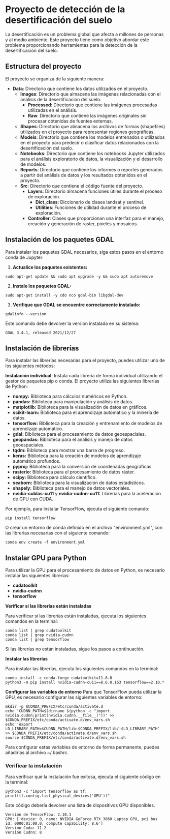 # Proyecto de detección de la desertificación del suelo

La desertificación es un problema global que afecta a millones de personas y al medio ambiente. Este proyecto tiene como objetivo abordar este problema proporcionando herramientas para la detección de la desertificación del suelo.


## Estructura del proyecto

El proyecto se organiza de la siguiente manera:

- **Data**: Directorio que contiene los datos utilizados en el proyecto.
  - **Images**: Directorio que almacena las imágenes relacionadas con el análisis de la desertificación del suelo.
    - **Processed**: Directorio que contiene las imágenes procesadas utilizadas en el análisis.
    - **Raw**: Directorio que contiene las imágenes originales sin procesar obtenidas de fuentes externas.
  - **Shapes**: Directorio que almacena los archivos de formas (shapefiles) utilizados  en el proyecto para representar regiones geográficas.
  - **Models**: Directorio que contiene los modelos entrenados o utilizados en el proyecto para predecir o clasificar datos relacionados con la desertificación del suelo.
  - **Notebooks**: Directorio que contiene los notebooks Jupyter utilizados para el análisis exploratorio de datos, la visualización y el desarrollo de modelos.
  - **Reports**: Directorio que contiene los informes o reportes generados a partir del análisis de datos y los resultados obtenidos en el proyecto.
  - **Src**: Directorio que contiene el código fuente del proyecto.
    - **Layers**: Directorio almacena funciones útiles durante el proceso de exploración.
      - **Dict_class**: Diccionario de clases landsat y sentinel.
      - **Utilities**: Funciones de utilidad durante el proceso de exploración.
    - **Controller**: Clases que proporcionan una interfaz para el manejo, creación y generación de raster, pixeles y mosaicos.

## Instalación de los paquetes GDAL

Para instalar los paquetes GDAL necesarios, siga estos pasos en el entorno conda de Jupyter:

1. **Actualice los paquetes existentes:**

```
sudo apt-get update && sudo apt upgrade -y && sudo apt autoremove
```

2. **Instale los paquetes GDAL:**

```
sudo apt-get install -y cdo nco gdal-bin libgdal-dev
```

3. **Verifique que GDAL se encuentre correctamente instalado:**

```
gdalinfo --version
```
Este comando debe devolver la versión instalada en su sistema:

```
GDAL 3.4.1, released 2021/12/27
```

## Instalación de librerías

Para instalar las librerías necesarias para el proyecto, puedes utilizar uno de los siguientes métodos:

**Instalación individual**: Instala cada librería de forma individual utilizando el gestor de paquetes pip o conda. El proyecto utiliza las siguientes librerías de Python:


  - **numpy:** Biblioteca para cálculos numéricos en Python.
  - **pandas:** Biblioteca para manipulación y análisis de datos.
  - **matplotlib:** Biblioteca para la visualización de datos en gráficos.
  - **scikit-learn:** Biblioteca para el aprendizaje automático y la minería de datos.
  - **tensorflow:** Biblioteca para la creación y entrenamiento de modelos de aprendizaje automático.
  - **gdal:** Biblioteca para el procesamiento de datos geoespaciales.
  - **geopandas:** Biblioteca para el análisis y manejo de datos geoespaciales.
  - **tqdm:** Biblioteca para mostrar una barra de progreso.
  - **keras:** Biblioteca para la creación de modelos de aprendizaje automático profundos.
  - **pyproj:** Biblioteca para la conversión de coordenadas geográficas.
  - **rasterio:** Biblioteca para el procesamiento de datos ráster.
  - **scipy:** Biblioteca para cálculo científico.
  - **seaborn:** Biblioteca para la visualización de datos estadísticos.
  - **shapely:** Biblioteca para el manejo de datos vectoriales.
  - **nvidia-cublas-cu11** y **nvidia-cudnn-cu11:** Librerías para la aceleración de GPU con CUDA.

Por ejemplo, para instalar TensorFlow, ejecuta el siguiente comando:
```
pip install tensorflow
```

O crear un entorno de conda definido en el archivo "environment.yml", con las librerias necesarias con el siguiente comando:

```
conda env create -f environment.yml
```

## Instalar GPU para Python

Para utilizar la GPU para el procesamiento de datos en Python, es necesario instalar las siguientes librerías:

* **cudatoolkit**
* **nvidia-cudnn**
* **tensorflow**

**Verificar si las librerías están instaladas**

Para verificar si las librerías están instaladas, ejecuta los siguientes comandos en la terminal:

```
conda list | grep cudatoolkit
conda list | grep nvidia-cudnn
conda list | grep tensorflow
```

Si las librerías no están instaladas, sigue los pasos a continuación.

**Instalar las librerías**

Para instalar las librerías, ejecuta los siguientes comandos en la terminal:
```
conda install -c conda-forge cudatoolkit=11.8.0
python3 -m pip install nvidia-cudnn-cu11==8.6.0.163 tensorflow==2.10.*
```
**Configurar las variables de entorno**
Para que TensorFlow pueda utilizar la GPU, es necesario configurar las siguientes variables de entorno:
```
mkdir -p $CONDA_PREFIX/etc/conda/activate.d
echo 'CUDNN_PATH=$(dirname $(python -c "import nvidia.cudnn;print(nvidia.cudnn.__file__)"))' >> $CONDA_PREFIX/etc/conda/activate.d/env_vars.sh
echo 'export LD_LIBRARY_PATH=$CUDNN_PATH/lib:$CONDA_PREFIX/lib/:$LD_LIBRARY_PATH' >> $CONDA_PREFIX/etc/conda/activate.d/env_vars.sh
source $CONDA_PREFIX/etc/conda/activate.d/env_vars.sh
```
Para configurar estas variables de entorno de forma permanente, puedes añadirlas al archivo ~/.bashrc.

### Verificar la instalación
Para verificar que la instalación fue exitosa, ejecuta el siguiente código en la terminal:
```
python3 -c "import tensorflow as tf; print(tf.config.list_physical_devices('GPU'))"
```

Este código debería devolver una lista de dispositivos GPU disponibles.
```
Versión de TensorFlow: 2.10.1
GPU: ['device: 0, name: NVIDIA GeForce RTX 3060 Laptop GPU, pci bus id: 0000:01:00.0, compute capability: 8.6']
Versión Cuda: 11.2
Versión Cudnn: 8
```